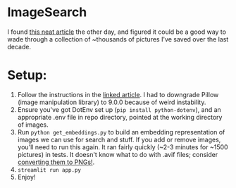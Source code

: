 # ImageSearch

I found [this neat article](https://python.plainenglish.io/creating-an-image-search-app-in-python-using-clip-and-streamlit-854933d742ca) the other day, and figured it could be a good way to wade through a collection of ~thousands of pictures I've saved over the last decade. 

# Setup:
1. Follow the instructions in the [linked article](https://python.plainenglish.io/creating-an-image-search-app-in-python-using-clip-and-streamlit-854933d742ca). I had to downgrade Pillow (image manipulation library) to 9.0.0 because of weird instability.
2. Ensure you've got DotEnv set up (`pip install python-dotenv`), and an appropriate .env file in repo directory, pointed at the working directory of images.
3. Run `python get_embeddings.py` to build an embedding representation of images we can use for search and stuff. If you add or remove images, you'll need to run this again. It ran fairly quickly (~2-3 minutes for ~1500 pictures) in tests. It doesn't know what to do with .avif files; consider [converting them to PNGs!](https://github.com/DecafSunrise/Convert-to-PNG).
4. `streamlit run app.py`
5. Enjoy!
